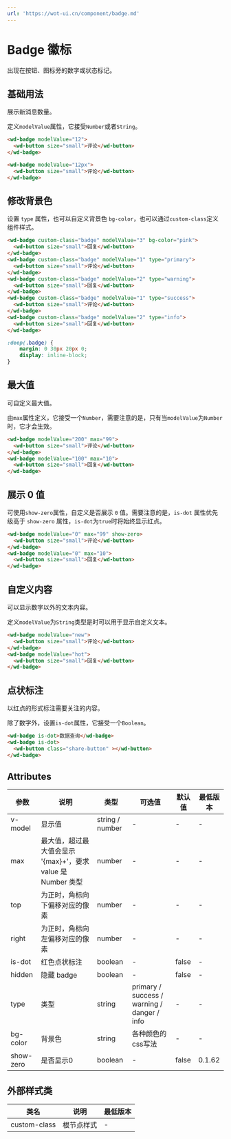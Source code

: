 ```yaml
---
url: 'https://wot-ui.cn/component/badge.md'
---
```

# Badge 徽标

出现在按钮、图标旁的数字或状态标记。

## 基础用法

展示新消息数量。

定义`modelValue`属性，它接受`Number`或者`String`。

```html
<wd-badge modelValue="12">
  <wd-button size="small">评论</wd-button>
</wd-badge>

<wd-badge modelValue="12px">
  <wd-button size="small">评论</wd-button>
</wd-badge>
```

## 修改背景色

设置 `type` 属性，也可以自定义背景色 `bg-color`，也可以通过`custom-class`定义组件样式。

```html
<wd-badge custom-class="badge" modelValue="3" bg-color="pink">
  <wd-button size="small">回复</wd-button>
</wd-badge>
<wd-badge custom-class="badge" modelValue="1" type="primary">
  <wd-button size="small">评论</wd-button>
</wd-badge>
<wd-badge custom-class="badge" modelValue="2" type="warning">
  <wd-button size="small">回复</wd-button>
</wd-badge>
<wd-badge custom-class="badge" modelValue="1" type="success">
  <wd-button size="small">评论</wd-button>
</wd-badge>
<wd-badge custom-class="badge" modelValue="2" type="info">
  <wd-button size="small">回复</wd-button>
</wd-badge>
```

```scss
:deep(.badge) {
    margin: 0 30px 20px 0;
    display: inline-block;
}
```

## 最大值

可自定义最大值。

由`max`属性定义，它接受一个`Number`，需要注意的是，只有当`modelValue`为`Number`时，它才会生效。

```html
<wd-badge modelValue="200" max="99">
  <wd-button size="small">评论</wd-button>
</wd-badge>
<wd-badge modelValue="100" max="10">
  <wd-button size="small">回复</wd-button>
</wd-badge>
```

## 展示 0 值

可使用`show-zero`属性，自定义是否展示 `0` 值。需要注意的是，`is-dot` 属性优先级高于 `show-zero` 属性，`is-dot`为`true`时将始终显示红点。

```html
<wd-badge modelValue="0" max="99" show-zero>
  <wd-button size="small">评论</wd-button>
</wd-badge>
<wd-badge modelValue="0" max="10">
  <wd-button size="small">回复</wd-button>
</wd-badge>
```

## 自定义内容

可以显示数字以外的文本内容。

定义`modelValue`为`String`类型是时可以用于显示自定义文本。

```html
<wd-badge modelValue="new">
  <wd-button size="small">评论</wd-button>
</wd-badge>
<wd-badge modelValue="hot">
  <wd-button size="small">回复</wd-button>
</wd-badge>
```

## 点状标注

以红点的形式标注需要关注的内容。

除了数字外，设置`is-dot`属性，它接受一个`Boolean`。

```html
<wd-badge is-dot>数据查询</wd-badge>
<wd-badge is-dot>
  <wd-button class="share-button" ></wd-button>
</wd-badge>
```

## Attributes

| 参数 | 说明 | 类型 | 可选值 | 默认值 | 最低版本 |
|-----|------|-----|-------|-------|---------|
| v-model | 显示值 | string / number | - | - | - | - |
| max | 最大值，超过最大值会显示 '{max}+'，要求 value 是 Number 类型 | number | - | - | - |
| top | 为正时，角标向下偏移对应的像素 | number | - | - | - |
| right | 为正时，角标向左偏移对应的像素 | number | - | - | - |
| is-dot | 红色点状标注 | boolean | - | false | - |
| hidden | 隐藏 badge | boolean | - | false | - |
| type | 类型 | string | primary / success / warning / danger / info | - | - |
| bg-color | 背景色 | string | 各种颜色的css写法 | - | - |
| show-zero | 是否显示0 | boolean | - | false | 0.1.62 |

## 外部样式类

| 类名 | 说明 | 最低版本 |
|-----|------|--------|
| custom-class | 根节点样式 | - |
